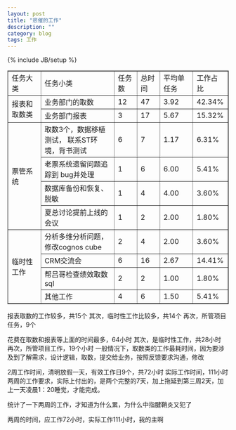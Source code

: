 ```yaml
---
layout: post
title: "悲催的工作"
description: ""
category: blog
tags: 工作
---
```

{% include JB/setup %}

<table border='1' cellspacing="0">
 <tr>
  <td>任务大类</td>
  <td width="150">任务小类</td>
  <td>任务数</td>
  <td>总时间</td>
  <td>平均单任务</td>
  <td>工作占比</td>
 </tr>
 <tr>
  <td rowspan=2>报表和取数类</td>
  <td>业务部门的取数</td>
  <td>12</td>
  <td>47</td>
  <td>3.92 </td>
  <td>42.34%</td>
 </tr>
 <tr>
  <td>业务部门报表</td>
  <td>3</td>
  <td>17</td>
  <td>5.67 </td>
  <td>15.32%</td>
 </tr>
<tr>
  <td rowspan=4>票管系统</td>
  <td>取数3个，数据移植测试，
  联系ST环境，背书测试</td>
  <td>6</td>
  <td>7</td>
  <td>1.17 </td>
  <td>6.31%</td>
 </tr>
<tr>
  <td>老票系统遗留问题追踪到
  bug并处理</td>
  <td>1</td>
  <td>6</td>
  <td>6.00 </td>
  <td>5.41%</td>
 </tr>
<tr>
  <td>数据库备份和恢复、脱敏</td>
  <td>1</td>
  <td>4</td>
  <td>4.00 </td>
  <td>3.60%</td>
 </tr>
<tr>
  <td>夏总讨论提前上线的会议</td>
  <td>1</td>
  <td>2</td>
  <td>2.00 </td>
  <td>1.80%</td>
 </tr>
<tr>
  <td rowspan=4>临时性工作</td>
  <td>分析多维分析问题，修改cognos
  cube</td>
  <td>2</td>
  <td>4</td>
  <td>2.00 </td>
  <td>3.60%</td>
 </tr>
<tr>
  <td>CRM交流会</td>
  <td>6</td>
  <td>16</td>
  <td>2.67 </td>
  <td>14.41%</td>
 </tr>
<tr>
  <td>帮吕哥检查绩效取数sql</td>
  <td>2</td>
  <td>2</td>
  <td>1.00 </td>
  <td>1.80%</td>
 </tr>
<tr>
  <td>其他工作</td>
  <td>4</td>
  <td>6</td>
  <td>1.50 </td>
  <td>5.41%</td>
 </tr>
</table>

<p>报表取数的工作较多，共15个
其次，临时性工作比较多，共14个
再次，所管项目任务，9个
</p>
<p>花费在取数和报表等上面的时间最多，64小时
其次，是临时性工作，共28小时
再次，所管项目工作，19个小时
一般情况下，取数类的工作最耗时间，因为要涉及到了解需求，设计逻辑，取数，提交给业务，按照反馈要求沟通，修改</p>
<p>2周工作时间，清明放假一天，有效工作日9个，共72小时
实际工作时间，111小时
两周的工作要求，实际上付出的，是两个完整的7天，加上拖延到第三周2天，加上一天凌晨1：20睡觉，才能完成。
</p>

<p>统计了一下两周的工作，才知道为什么累，为什么中指腱鞘炎又犯了</p>
<p>两周的时间，应工作72小时，实际工作111小时，我的主啊</p>
